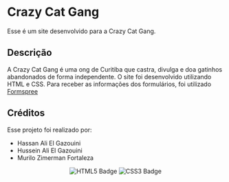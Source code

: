 <h1> Crazy Cat Gang</h1>
Esse é um site desenvolvido para a Crazy Cat Gang.

<h2> Descrição </h2>
A Crazy Cat Gang é uma ong de Curitiba que castra, divulga e doa gatinhos abandonados de forma independente.
O site foi desenvolvido utilizando HTML e CSS. Para receber as informações dos formulários, foi utilizado <a href="https://formspree.io/"> Formspree </a>

<h2> Créditos </h2>
Esse projeto foi realizado por:
<ul>
  <li> Hassan Ali El Gazouini </li>
  <li> Hussein Ali El Gazouini </li>
  <li> Murilo Zimerman Fortaleza</li>
</ul>
<p align="center">
  <img src="https://img.shields.io/badge/HTML5-E34F26?style=for-the-badge&logo=html5&logoColor=white" alt="HTML5 Badge"/>
  <img src="https://img.shields.io/badge/CSS3-1572B6?style=for-the-badge&logo=css3&logoColor=white" alt="CSS3 Badge"/>
</p>
